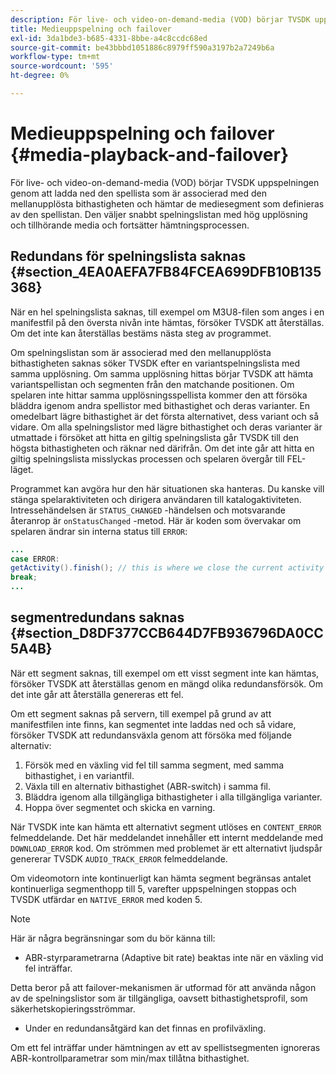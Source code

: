 ```yaml
---
description: För live- och video-on-demand-media (VOD) börjar TVSDK uppspelningen genom att ladda ned den spellista som är associerad med den mellanupplösta bithastigheten och hämtar de mediesegment som definieras av den spellistan. Den väljer snabbt spelningslistan med hög upplösning och tillhörande media och fortsätter hämtningsprocessen.
title: Medieuppspelning och failover
exl-id: 3da1bde3-b685-4331-8bbe-a4c8ccdc68ed
source-git-commit: be43bbbd1051886c8979ff590a3197b2a7249b6a
workflow-type: tm+mt
source-wordcount: '595'
ht-degree: 0%

---
```


# Medieuppspelning och failover {#media-playback-and-failover}

För live- och video-on-demand-media (VOD) börjar TVSDK uppspelningen genom att ladda ned den spellista som är associerad med den mellanupplösta bithastigheten och hämtar de mediesegment som definieras av den spellistan. Den väljer snabbt spelningslistan med hög upplösning och tillhörande media och fortsätter hämtningsprocessen.

## Redundans för spelningslista saknas {#section_4EA0AEFA7FB84FCEA699DFB10B135368}

När en hel spelningslista saknas, till exempel om M3U8-filen som anges i en manifestfil på den översta nivån inte hämtas, försöker TVSDK att återställas. Om det inte kan återställas bestäms nästa steg av programmet.

Om spelningslistan som är associerad med den mellanupplösta bithastigheten saknas söker TVSDK efter en variantspelningslista med samma upplösning. Om samma upplösning hittas börjar TVSDK att hämta variantspellistan och segmenten från den matchande positionen. Om spelaren inte hittar samma upplösningsspellista kommer den att försöka bläddra igenom andra spellistor med bithastighet och deras varianter. En omedelbart lägre bithastighet är det första alternativet, dess variant och så vidare. Om alla spelningslistor med lägre bithastighet och deras varianter är utmattade i försöket att hitta en giltig spelningslista går TVSDK till den högsta bithastigheten och räknar ned därifrån. Om det inte går att hitta en giltig spelningslista misslyckas processen och spelaren övergår till FEL-läget.

Programmet kan avgöra hur den här situationen ska hanteras. Du kanske vill stänga spelaraktiviteten och dirigera användaren till katalogaktiviteten. Intressehändelsen är `STATUS_CHANGED` -händelsen och motsvarande återanrop är `onStatusChanged` -metod. Här är koden som övervakar om spelaren ändrar sin interna status till `ERROR`:

```java
... 
case ERROR: 
getActivity().finish(); // this is where we close the current activity (the Player activity) 
break; 
...
```

## segmentredundans saknas {#section_D8DF377CCB644D7FB936796DA0CC5A4B}

När ett segment saknas, till exempel om ett visst segment inte kan hämtas, försöker TVSDK att återställas genom en mängd olika redundansförsök. Om det inte går att återställa genereras ett fel.

Om ett segment saknas på servern, till exempel på grund av att manifestfilen inte finns, kan segmentet inte laddas ned och så vidare, försöker TVSDK att redundansväxla genom att försöka med följande alternativ:

1. Försök med en växling vid fel till samma segment, med samma bithastighet, i en variantfil.
1. Växla till en alternativ bithastighet (ABR-switch) i samma fil.
1. Bläddra igenom alla tillgängliga bithastigheter i alla tillgängliga varianter.
1. Hoppa över segmentet och skicka en varning.

När TVSDK inte kan hämta ett alternativt segment utlöses en `CONTENT_ERROR` felmeddelande. Det här meddelandet innehåller ett internt meddelande med `DOWNLOAD_ERROR` kod. Om strömmen med problemet är ett alternativt ljudspår genererar TVSDK `AUDIO_TRACK_ERROR` felmeddelande.

Om videomotorn inte kontinuerligt kan hämta segment begränsas antalet kontinuerliga segmenthopp till 5, varefter uppspelningen stoppas och TVSDK utfärdar en `NATIVE_ERROR` med koden 5.

>[!NOTE]
>
>Här är några begränsningar som du bör känna till:
>
>* ABR-styrparametrarna (Adaptive bit rate) beaktas inte när en växling vid fel inträffar.
>
>  Detta beror på att failover-mekanismen är utformad för att använda någon av de spelningslistor som är tillgängliga, oavsett bithastighetsprofil, som säkerhetskopieringsströmmar.
>* Under en redundansåtgärd kan det finnas en profilväxling.
>
>  Om ett fel inträffar under hämtningen av ett av spellistsegmenten ignoreras ABR-kontrollparametrar som min/max tillåtna bithastighet.
